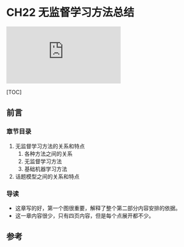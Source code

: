 # CH22 无监督学习方法总结
![Hits](http://www.smirkcao.info/hit_gits/Lihang/CH22/README.md)

[TOC]

## 前言

### 章节目录

1. 无监督学习方法的关系和特点
   1. 各种方法之间的关系
   1. 无监督学习方法
   1. 基础机器学习方法
1. 话题模型之间的关系和特点

### 导读

- 这章写的好，第一个图很重要，解释了整个第二部分内容安排的依据。
- 这一章内容很少，只有四页内容，但是每个点展开都不少。

## 参考

